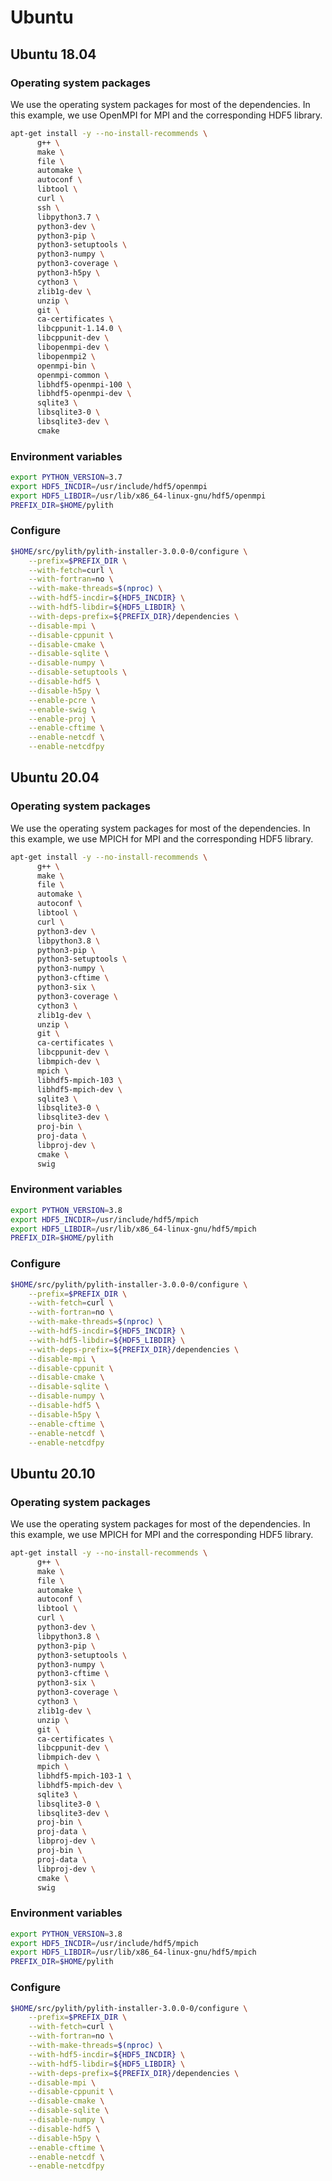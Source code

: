 # Ubuntu

## Ubuntu 18.04

### Operating system packages

We use the operating system packages for most of the dependencies. In
this example, we use OpenMPI for MPI and the corresponding HDF5 library.

```bash
apt-get install -y --no-install-recommends \
      g++ \
      make \
      file \
      automake \
      autoconf \
      libtool \
      curl \
      ssh \
      libpython3.7 \
      python3-dev \
      python3-pip \
      python3-setuptools \
      python3-numpy \
      python3-coverage \
      python3-h5py \
      cython3 \
      zlib1g-dev \
      unzip \
      git \
      ca-certificates \
      libcppunit-1.14.0 \
      libcppunit-dev \
      libopenmpi-dev \
      libopenmpi2 \
      openmpi-bin \
      openmpi-common \
      libhdf5-openmpi-100 \
      libhdf5-openmpi-dev \
      sqlite3 \
      libsqlite3-0 \
      libsqlite3-dev \
      cmake
```

### Environment variables

```bash
export PYTHON_VERSION=3.7
export HDF5_INCDIR=/usr/include/hdf5/openmpi
export HDF5_LIBDIR=/usr/lib/x86_64-linux-gnu/hdf5/openmpi
PREFIX_DIR=$HOME/pylith
```

### Configure

```bash
$HOME/src/pylith/pylith-installer-3.0.0-0/configure \
    --prefix=$PREFIX_DIR \
    --with-fetch=curl \
    --with-fortran=no \
    --with-make-threads=$(nproc) \
    --with-hdf5-incdir=${HDF5_INCDIR} \
    --with-hdf5-libdir=${HDF5_LIBDIR} \
    --with-deps-prefix=${PREFIX_DIR}/dependencies \
    --disable-mpi \
    --disable-cppunit \
    --disable-cmake \
    --disable-sqlite \
    --disable-numpy \
    --disable-setuptools \
    --disable-hdf5 \
    --disable-h5py \
    --enable-pcre \
    --enable-swig \
    --enable-proj \
    --enable-cftime \
    --enable-netcdf \
    --enable-netcdfpy
```


## Ubuntu 20.04

### Operating system packages

We use the operating system packages for most of the dependencies. In
this example, we use MPICH for MPI and the corresponding HDF5 library.

```bash
apt-get install -y --no-install-recommends \
      g++ \
      make \
      file \
      automake \
      autoconf \
      libtool \
      curl \
      python3-dev \
      libpython3.8 \
      python3-pip \
      python3-setuptools \
      python3-numpy \
      python3-cftime \
      python3-six \
      python3-coverage \
      cython3 \
      zlib1g-dev \
      unzip \
      git \
      ca-certificates \
      libcppunit-dev \
      libmpich-dev \
      mpich \
      libhdf5-mpich-103 \
      libhdf5-mpich-dev \
      sqlite3 \
      libsqlite3-0 \
      libsqlite3-dev \
      proj-bin \
      proj-data \
      libproj-dev \
      cmake \
      swig
```

### Environment variables

```bash
export PYTHON_VERSION=3.8
export HDF5_INCDIR=/usr/include/hdf5/mpich
export HDF5_LIBDIR=/usr/lib/x86_64-linux-gnu/hdf5/mpich
PREFIX_DIR=$HOME/pylith
```

### Configure

```bash
$HOME/src/pylith/pylith-installer-3.0.0-0/configure \
    --prefix=$PREFIX_DIR \
    --with-fetch=curl \
    --with-fortran=no \
    --with-make-threads=$(nproc) \
    --with-hdf5-incdir=${HDF5_INCDIR} \
    --with-hdf5-libdir=${HDF5_LIBDIR} \
    --with-deps-prefix=${PREFIX_DIR}/dependencies \
    --disable-mpi \
    --disable-cppunit \
    --disable-cmake \
    --disable-sqlite \
    --disable-numpy \
    --disable-hdf5 \
    --disable-h5py \
    --enable-cftime \
    --enable-netcdf \
    --enable-netcdfpy
```


## Ubuntu 20.10

### Operating system packages

We use the operating system packages for most of the dependencies. In
this example, we use MPICH for MPI and the corresponding HDF5 library.

```bash
apt-get install -y --no-install-recommends \
      g++ \
      make \
      file \
      automake \
      autoconf \
      libtool \
      curl \
      python3-dev \
      libpython3.8 \
      python3-pip \
      python3-setuptools \
      python3-numpy \
      python3-cftime \
      python3-six \
      python3-coverage \
      cython3 \
      zlib1g-dev \
      unzip \
      git \
      ca-certificates \
      libcppunit-dev \
      libmpich-dev \
      mpich \
      libhdf5-mpich-103-1 \
      libhdf5-mpich-dev \
      sqlite3 \
      libsqlite3-0 \
      libsqlite3-dev \
      proj-bin \
      proj-data \
      libproj-dev \
      proj-bin \
      proj-data \
      libproj-dev \
      cmake \
      swig
```

### Environment variables

```bash
export PYTHON_VERSION=3.8
export HDF5_INCDIR=/usr/include/hdf5/mpich
export HDF5_LIBDIR=/usr/lib/x86_64-linux-gnu/hdf5/mpich
PREFIX_DIR=$HOME/pylith
```

### Configure

```bash
$HOME/src/pylith/pylith-installer-3.0.0-0/configure \
    --prefix=$PREFIX_DIR \
    --with-fetch=curl \
    --with-fortran=no \
    --with-make-threads=$(nproc) \
    --with-hdf5-incdir=${HDF5_INCDIR} \
    --with-hdf5-libdir=${HDF5_LIBDIR} \
    --with-deps-prefix=${PREFIX_DIR}/dependencies \
    --disable-mpi \
    --disable-cppunit \
    --disable-cmake \
    --disable-sqlite \
    --disable-numpy \
    --disable-hdf5 \
    --disable-h5py \
    --enable-cftime \
    --enable-netcdf \
    --enable-netcdfpy
```
